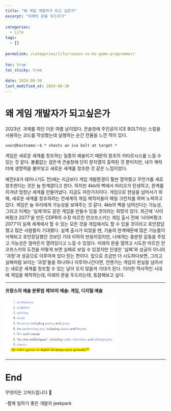 ```yaml
---
title: "왜 게임 개발자가 되고 싶은가"
excerpt: "미래의 문을 두드리기"

categories:
  - Life
tags:
  - []

permalink: /categories/life/reason-to-be-game-programmer/

toc: true
toc_sticky: true

date: 2024-08-30
last_modified_at: 2024-08-30
---
```


# 왜 게임 개발자가 되고싶은가



2023년. 과제를 하던 더운 여름 날이었다. 콘솔창에 주인공이 ICE BOLT라는 스킬을 사용하는 코드를 작성했는데 실행하는 순간 전율을 느낀 적이 있다. 
```
user@hostname:~$ * shoots an ice bolt at target *
```

게임은 새로운 세계를 창조하는 일종의 예술이기 때문의 창조의 카타르시스를 느낄 수 있는 것 같다. 볼품없는 검은색 콘솔창에 단지 문자열이 출력된 것 뿐이지만, 내가 캐릭터에 생명력을 불어넣고 새로운 세계를 창조한 것 같은 느낌이었다.

예전(내가 태어나기도 전)에는 지금보다 개임 개발환경이 훨씬 열악했고 무언가를 새로 창조한다는 것은 늘 한계였다고 한다. 하지만 4kb의 벽에서 마리오가 탄생하고, 한계를 이겨낸 엄청난 세계를 만들어냈다. 지금도 마찬가지이다. 게임으로 현실을 넘어서기 위해, 새로운 세계를 창조하려는 전세계의 게임 제작자들이 매일 크런치를 하며 노력하고 있다. 게임은 늘 우리에게 가능성을 보여주는 것 같다. 4kb의 벽을 넘어선다는 가능성, 그리고 이제는 ‘실제’와도 같은 게임을 만들수 있을 것이라는 희망이 있다. 최근에 ‘사이버펑크 2077’을 만든 CDPR의 수장 마르친 얀코프스키는 게임 출시 전에 ‘사이버펑크 2077’이 실제 세계에서 할 수 있는 모든 것을 게임에서도 할 수 있을 것이라고 호언장담했고 많은 사람들이 기대했다. 실제 출시가 되었을 땐, 기술의 한계때문에 많은 기능들이 삭제되고 호언장담했던 것보단 기대 이하의 반응이었지만, 나에게는 충분한 감동을 주었고 가능성은 얼마든지 열려있다고 느낄 수 있었다. 미래의 문을 열려고 시도한 마르친 얀코프스키의 도전을 어떻게 보면 실패로 보일 수 있겠지만 인생은 '실패'와 성공이 아니라 '과정'과 성공으로 이루어져 있다 믿는 편이다. 앞으로 조금만 더 시도하다보면, 그리고 실패처럼 보이는 '과정'들을 하나하나 이루어나간다면, 언젠가는 게임이 현실을 넘어서는 새로운 세계를 창조할 수 있는 날이 오지 않을까 기대가 된다. 이러한 역사적인 시대에 게임을 제작하는데, 미래의 문을 두드리는데, 동참해보고 싶다.

---
**프랑스의 예술 분류법**
**제10의 예술: 게임, 디지털 예술**

<img src="https://github.com/jeekpark/jeekpark.github.io/blob/main/assets/images/posts_img/life/classificatory-disputes-about-art.png?raw=true" style="width: 70%; height: auto; object-fit: cover;">

---

# End

무엇이든 고쳐드립니다 🎯

-함께 일하기 좋은 개발자 jeekpark